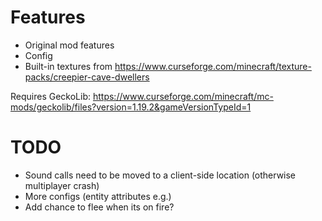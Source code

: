 # Features
* Original mod features
* Config
* Built-in textures from https://www.curseforge.com/minecraft/texture-packs/creepier-cave-dwellers

Requires GeckoLib: https://www.curseforge.com/minecraft/mc-mods/geckolib/files?version=1.19.2&gameVersionTypeId=1

# TODO
* Sound calls need to be moved to a client-side location (otherwise multiplayer crash)
* More configs (entity attributes e.g.)
* Add chance to flee when its on fire?